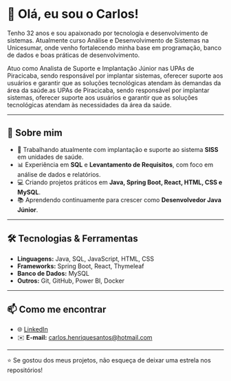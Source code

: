 # 👋 Olá, eu sou o Carlos!

Tenho 32 anos e sou apaixonado por tecnologia e desenvolvimento de sistemas.
Atualmente curso Análise e Desenvolvimento de Sistemas na Unicesumar, onde venho fortalecendo minha base em programação, banco de dados e boas práticas de desenvolvimento.

Atuo como Analista de Suporte e Implantação Júnior nas UPAs de Piracicaba, sendo responsável por implantar sistemas, oferecer suporte aos usuários e garantir que as soluções tecnológicas atendam às demandas da área da saúde.as UPAs de Piracicaba, sendo responsável por implantar sistemas, oferecer suporte aos usuários e garantir que as soluções tecnológicas atendam às necessidades da área da saúde.

---

## 🚀 Sobre mim
- 🔭 Trabalhando atualmente com implantação e suporte ao sistema **SISS** em unidades de saúde.  
- 📊 Experiência em **SQL** e **Levantamento de Requisitos**, com foco em análise de dados e relatórios.  
- 💻 Criando projetos práticos em **Java, Spring Boot, React, HTML, CSS e MySQL**.  
- 📚 Aprendendo continuamente para crescer como **Desenvolvedor Java Júnior**.  

---

## 🛠️ Tecnologias & Ferramentas
- **Linguagens:** Java, SQL, JavaScript, HTML, CSS  
- **Frameworks:** Spring Boot, React, Thymeleaf  
- **Banco de Dados:** MySQL  
- **Outros:** Git, GitHub, Power BI, Docker  

---

## 📫 Como me encontrar
- 🌐 [LinkedIn](https://www.linkedin.com/in/devcarloshcsantos/)  
- ✉️ **E-mail:** carlos.henriquesantos@hotmail.com 

---

⭐ Se gostou dos meus projetos, não esqueça de deixar uma estrela nos repositórios!
